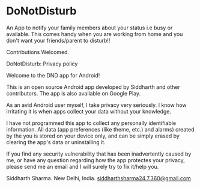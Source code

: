 # DoNotDisturb

An App to notify your family members about your status i.e busy or available. 
This comes handy when you are working from home and you don't want your friends/parent to disturb!!

Contributions Welcomed.


DoNotDisturb: Privacy policy

Welcome to the DND app for Android!

This is an open source Android app developed by Siddharth and other contributors. The app is also available on Google Play.

As an avid Android user myself, I take privacy very seriously. I know how irritating it is when apps collect your data without your knowledge.

I have not programmed this app to collect any personally identifiable information. All data (app preferences (like theme, etc.) and alarms) created by the you is stored on your device only, and can be simply erased by clearing the app's data or uninstalling it.

If you find any security vulnerability that has been inadvertently caused by me, or have any question regarding how the app protectes your privacy, please send me an email and I will surely try to fix it/help you.

Siddharth Sharma.
New Delhi, India.
siddharthsharma24.7.360@gmail.com
